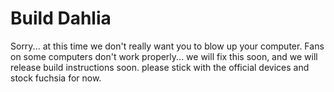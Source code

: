# Build Dahlia

Sorry... at this time we don't really want you to blow up your computer. Fans on some computers don't work properly... we will
fix this soon, and we will release build instructions soon. please stick with the official devices and stock fuchsia for now.

